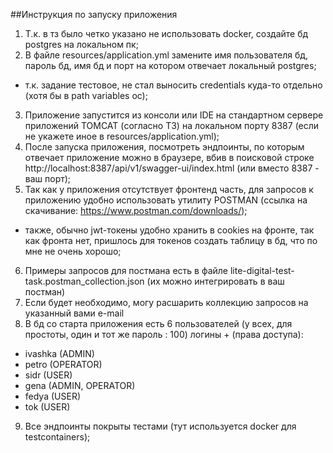 ##Инструкция по запуску приложения
1. Т.к. в тз было четко указано не использовать docker, создайте бд postgres на локальном пк;
2. В файле resources/application.yml замените имя пользователя бд, пароль бд, имя бд и порт 
на котором отвечает локальный postgres;
 - т.к. задание тестовое, не стал выносить credentials куда-то отдельно (хотя бы в path variables ос);
3. Приложение запустится из консоли или IDE на стандартном сервере приложений TOMCAT (согласно ТЗ) 
на локальном порту 8387 (если не укажете иное в resources/application.yml);
4. После запуска приложения, посмотреть эндпоинты, по которым отвечает приложение можно в браузере, 
вбив в поисковой строке http://localhost:8387/api/v1/swagger-ui/index.html (или вместо 8387 - ваш порт);
5. Так как у приложения отсутствует фронтенд часть, для запросов к приложению удобно использовать 
утилиту POSTMAN (ссылка на скачивание: https://www.postman.com/downloads/);
- также, обычно jwt-токены удобно хранить в cookies на фронте, так как фронта нет, пришлось для токенов создать
таблицу в бд, что по мне не очень хорошо;
6. Примеры запросов для постмана есть в файле lite-digital-test-task.postman_collection.json 
(их можно интегрировать в ваш постман)
7. Если будет необходимо, могу расшарить коллекцию запросов на указанный вами e-mail
8. В бд со старта приложения есть 6 пользователей (у всех, для простоты, один и тот же пароль : 100)
логины + (права доступа):
- ivashka (ADMIN)
- petro (OPERATOR)
- sidr (USER)
- gena (ADMIN, OPERATOR)
- fedya (USER)
- tok (USER)


9. Все эндпоинты покрыты тестами (тут используется docker для testcontainers);